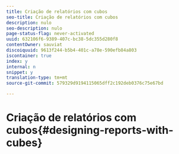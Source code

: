 ```yaml
---
title: Criação de relatórios com cubos
seo-title: Criação de relatórios com cubos
description: nulo
seo-description: nulo
page-status-flag: never-activated
uuid: 632106f6-9389-407c-bc38-5dc355d280f8
contentOwner: sauviat
discoiquuid: 9613f244-b5b4-401c-a78e-590efb84a803
iscontainer: true
index: y
internal: n
snippet: y
translation-type: tm+mt
source-git-commit: 579329d9194115065dff2c192deb0376c75e67bd

---
```



# Criação de relatórios com cubos{#designing-reports-with-cubes}

